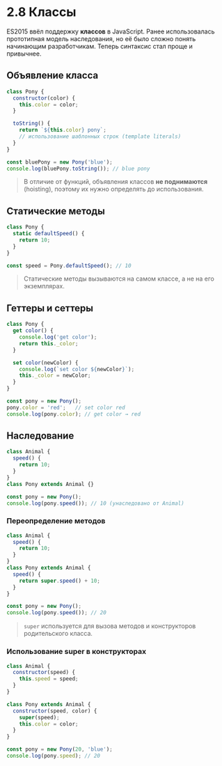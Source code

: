 
# 2.8 Классы

ES2015 ввёл поддержку **классов** в JavaScript. Ранее использовалась прототипная модель наследования,
но её было сложно понять начинающим разработчикам. Теперь синтаксис стал проще и привычнее.

## Объявление класса
```javascript
class Pony {
  constructor(color) {
    this.color = color;
  }

  toString() {
    return `${this.color} pony`;
    // использование шаблонных строк (template literals)
  }
}

const bluePony = new Pony('blue');
console.log(bluePony.toString()); // blue pony
```
> В отличие от функций, объявления классов **не поднимаются** (hoisting), поэтому их нужно определять до использования.

## Статические методы
```javascript
class Pony {
  static defaultSpeed() {
    return 10;
  }
}

const speed = Pony.defaultSpeed(); // 10
```
> Статические методы вызываются на самом классе, а не на его экземплярах.

## Геттеры и сеттеры
```javascript
class Pony {
  get color() {
    console.log('get color');
    return this._color;
  }

  set color(newColor) {
    console.log(`set color ${newColor}`);
    this._color = newColor;
  }
}

const pony = new Pony();
pony.color = 'red';   // set color red
console.log(pony.color); // get color → red
```

## Наследование
```javascript
class Animal {
  speed() {
    return 10;
  }
}
class Pony extends Animal {}

const pony = new Pony();
console.log(pony.speed()); // 10 (унаследовано от Animal)
```

### Переопределение методов
```javascript
class Animal {
  speed() {
    return 10;
  }
}
class Pony extends Animal {
  speed() {
    return super.speed() + 10;
  }
}

const pony = new Pony();
console.log(pony.speed()); // 20
```
> `super` используется для вызова методов и конструкторов родительского класса.

### Использование super в конструкторах
```javascript
class Animal {
  constructor(speed) {
    this.speed = speed;
  }
}

class Pony extends Animal {
  constructor(speed, color) {
    super(speed);
    this.color = color;
  }
}

const pony = new Pony(20, 'blue');
console.log(pony.speed); // 20
```
